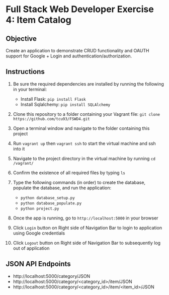 # Full Stack Web Developer Exercise 4: Item Catalog

## Objective
Create an application to demonstrate CRUD functionality and OAUTH support for Google + Login and authentication/authorization.

## Instructions

01. Be sure the required dependencies are installed by running the following in your terminal:

    * Install Flask: `pip install Flask`
    * Install Sqlalchemy: `pip install SQLAlchemy`

2. Clone this repository to a folder containing your Vagrant file: `git clone https://github.com/tcu93/FSWD4.git`

3. Open a terminal window and navigate to the folder containing this project

4. Run `vagrant up` then `vagrant ssh` to start the virtual machine and ssh into it

5. Navigate to the project directory in the virtual machine by running `cd /vagrant/`

6. Confirm the existence of all required files by typing `ls`

7. Type the following commands (in order) to create the database, populate the database, and run the application:

    * `python database_setup.py`
    * `python database_populate.py`
    * `python project.py`

8. Once the app is running, go to `http://localhost:5000` in your browser

9. Click `Login` button on Right side of Navigation Bar to login to application using Google credentials

10. Click `Logout` button on Right side of Navigation Bar to subsequently log out of application

## JSON API Endpoints

* http://localhost:5000/category/JSON
* http://localhost:5000/category/<category_id>/item/JSON
* http://localhost:5000/category/<category_id>/item/<item_id>/JSON
